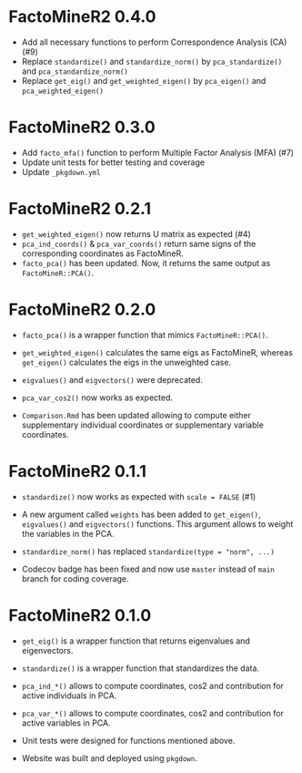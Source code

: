# FactoMineR2 0.4.0

* Add all necessary functions to perform Correspondence Analysis (CA) (#9)
* Replace `standardize()` and `standardize_norm()` by `pca_standardize()` and `pca_standardize_norm()`
* Replace `get_eig()` and `get_weighted_eigen()` by `pca_eigen()` and `pca_weighted_eigen()`


# FactoMineR2 0.3.0

* Add `facto_mfa()` function to perform Multiple Factor Analysis (MFA) (#7)
* Update unit tests for better testing and coverage
* Update `_pkgdown.yml`


# FactoMineR2 0.2.1

* `get_weighted_eigen()` now returns U matrix as expected (#4)
* `pca_ind_coords()` & `pca_var_coords()` return same signs of the corresponding coordinates as FactoMineR.
* `facto_pca()` has been updated. Now, it returns the same output as `FactoMineR::PCA()`.


# FactoMineR2 0.2.0

* `facto_pca()` is a wrapper function that mimics `FactoMineR::PCA()`.

* `get_weighted_eigen()` calculates the same eigs as FactoMineR, whereas `get_eigen()` calculates the eigs in the unweighted case.

* `eigvalues()` and `eigvectors()` were deprecated.

* `pca_var_cos2()` now works as expected.

* `Comparison.Rmd` has been updated allowing to compute either supplementary individual coordinates or supplementary variable coordinates.


# FactoMineR2 0.1.1

* `standardize()` now works as expected with `scale = FALSE` (#1)

* A new argument called `weights` has been added to `get_eigen()`, `eigvalues()` and `eigvectors()` functions. This argument allows to weight the variables in the PCA.

* `standardize_norm()` has replaced `standardize(type = "norm", ...)`

* Codecov badge has been fixed and now use `master` instead of `main` branch for coding coverage.


# FactoMineR2 0.1.0

* `get_eig()` is a wrapper function that returns eigenvalues and eigenvectors.

* `standardize()` is a wrapper function that standardizes the data.

* `pca_ind_*()` allows to compute coordinates, cos2 and contribution for active individuals in PCA.

* `pca_var_*()` allows to compute coordinates, cos2 and contribution for active variables in PCA.

* Unit tests were designed for functions mentioned above.

* Website was built and deployed using `pkgdown`.

